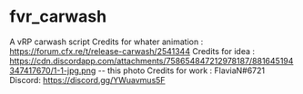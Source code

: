 # fvr_carwash
A vRP carwash script
Credits for whater animation : https://forum.cfx.re/t/release-carwash/2541344
Credits for idea : https://cdn.discordapp.com/attachments/758654847212978187/881645194347417670/1-1-jpg.png -- this photo
Credits for work : FlaviaN#6721
Discord: https://discord.gg/YWuavmus5F
